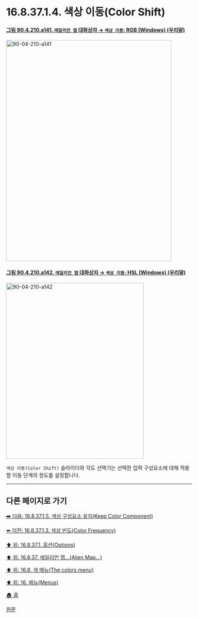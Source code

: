 # 16.8.37.1.4. 색상 이동(Color Shift)

<a id="90-04-210-a141"></a>

#### [그림 90.4.210.a141. `에일리언 맵` 대화상자 → `색상 이동`: RGB (Windows) (우리말)](./90-04-0210-alien_map.md#90-04-210-a141)
<img width="448" height="600" alt="90-04-210-a141" src="https://github.com/user-attachments/assets/bb8b23ff-efb9-4830-9189-52e0f1115f5f" />

<a id="90-04-210-a142"></a>

#### [그림 90.4.210.a142. `에일리언 맵` 대화상자 → `색상 이동`: HSL (Windows) (우리말)](./90-04-0210-alien_map.md#90-04-210-a142)
<img width="373" height="477" alt="90-04-210-a142" src="https://github.com/user-attachments/assets/64fb438f-714f-475e-8aa7-99e84018edde" />

`색상 이동(Color Shift)` 슬라이더와 각도 선택기는 선택한 입력 구성요소에 대해 적용할 이동 단계의 정도를 설정합니다.

***

## 다른 페이지로 가기

[➡️ 다음: 16.8.37.1.5. 색상 구성요소 유지(Keep Color Component)](./16-08-37-01-05-keep_color_component.md)

[⬅️ 이전: 16.8.37.1.3. 색상 빈도(Color Frequency)](./16-08-37-01-03-color_frequency.md)

[⬆️ 위: 16.8.37.1. 옵션(Options)](./16-08-37-01-00-options.md)

[⬆️ 위: 16.8.37. 에일리언 맵…(Alien Map…)](./16-08-37-00-alien-map.md)

[⬆️ 위: 16.8. 색 메뉴(The colors menu)](./16-08-00-the-colors-menu.md)

[⬆️ 위: 16. 메뉴(Menus)](./16-00-menus.md)

[🏠 홈](./00-home.md)

[원문](https://docs.gimp.org/2.10/ko/gimp-filter-alien-map.html#idm33060)